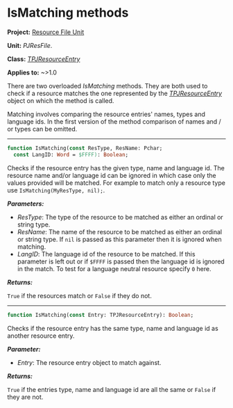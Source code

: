 # IsMatching methods

**Project:** [Resource File Unit](../API.md)

**Unit:** _PJResFile_.

**Class:** _[TPJResourceEntry](./TPJResourceEntry.md)_

**Applies to:** ~>1.0

There are two overloaded _IsMatching_ methods. They are both used to check if a resource matches the one represented by the _[TPJResourceEntry](./TPJResourceEntry.md)_ object on which the method is called.

Matching involves comparing the resource entries' names, types and language ids. In the first version of the method comparison of names and / or types can be omitted.


---


```pascal
function IsMatching(const ResType, ResName: Pchar;
  const LangID: Word = $FFFF): Boolean;
```

Checks if the resource entry has the given type, name and language id. The resource name and/or language id can be ignored in which case only the values provided will be matched. For example to match only a resource type use `IsMatching(MyResType, nil);`.

**_Parameters:_**

  * _ResType_: The type of the resource to be matched as either an ordinal or string type.
  * _ResName_: The name of the resource to be matched as either an ordinal or string type. If `nil` is passed as this parameter then it is ignored when matching.
  * _LangID_: The language id of the resource to be matched. If this parameter is left out or if `$FFFF` is passed then the language id is ignored in the match. To test for a language neutral resource specify `0` here.

**_Returns:_**

`True` if the resources match or `False` if they do not.


---


```pascal
function IsMatching(const Entry: TPJResourceEntry): Boolean;
```

Checks if the resource entry has the same type, name and language id as another resource entry.

**_Parameter:_**

  * _Entry_: The resource entry object to match against.

**_Returns:_**

`True` if the entries type, name and language id are all the same or `False` if they are not.